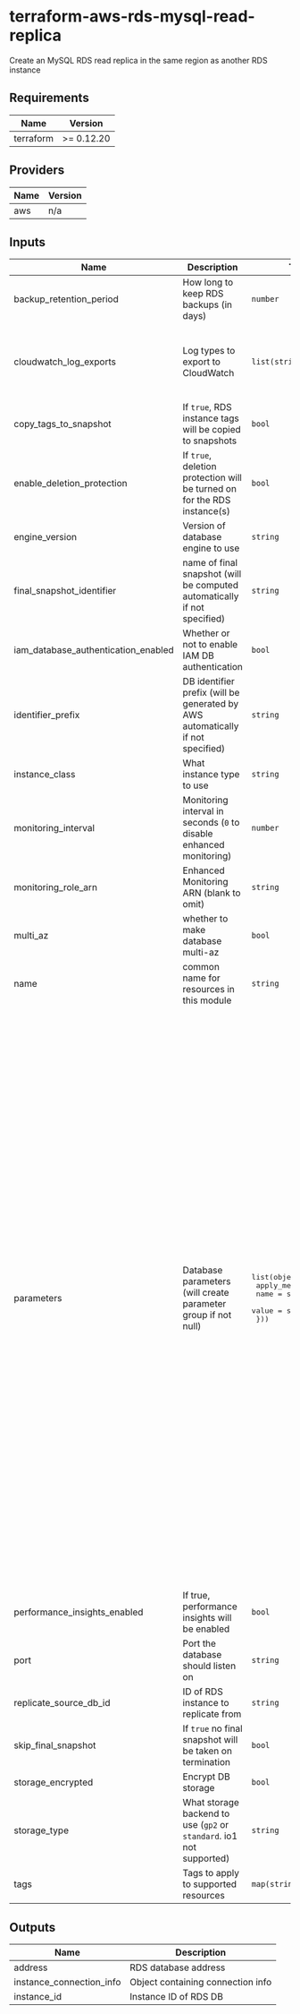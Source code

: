 # terraform-aws-rds-mysql-read-replica

Create an MySQL RDS read replica in the same region as another RDS instance

<!-- BEGINNING OF PRE-COMMIT-TERRAFORM DOCS HOOK -->
## Requirements

| Name | Version |
|------|---------|
| terraform | >= 0.12.20 |

## Providers

| Name | Version |
|------|---------|
| aws | n/a |

## Inputs

| Name | Description | Type | Default | Required |
|------|-------------|------|---------|:--------:|
| backup\_retention\_period | How long to keep RDS backups (in days) | `number` | `0` | no |
| cloudwatch\_log\_exports | Log types to export to CloudWatch | `list(string)` | <pre>[<br>  "audit",<br>  "error",<br>  "general",<br>  "slowquery"<br>]</pre> | no |
| copy\_tags\_to\_snapshot | If `true`, RDS instance tags will be copied to snapshots | `bool` | `true` | no |
| enable\_deletion\_protection | If `true`, deletion protection will be turned on for the RDS instance(s) | `bool` | `true` | no |
| engine\_version | Version of database engine to use | `string` | `null` | no |
| final\_snapshot\_identifier | name of final snapshot (will be computed automatically if not specified) | `string` | `null` | no |
| iam\_database\_authentication\_enabled | Whether or not to enable IAM DB authentication | `bool` | `false` | no |
| identifier\_prefix | DB identifier prefix (will be generated by AWS automatically if not specified) | `string` | `null` | no |
| instance\_class | What instance type to use | `string` | `"db.t3.small"` | no |
| monitoring\_interval | Monitoring interval in seconds (`0` to disable enhanced monitoring) | `number` | `0` | no |
| monitoring\_role\_arn | Enhanced Monitoring ARN (blank to omit) | `string` | `null` | no |
| multi\_az | whether to make database multi-az | `bool` | `false` | no |
| name | common name for resources in this module | `string` | `"mysql-rds"` | no |
| parameters | Database parameters (will create parameter group if not null) | <pre>list(object({<br>    apply_method = string<br>    name         = string<br>    value        = string<br>  }))</pre> | <pre>[<br>  {<br>    "apply_method": "immediate",<br>    "name": "character_set_database",<br>    "value": "utf8"<br>  },<br>  {<br>    "apply_method": "immediate",<br>    "name": "character_set_connection",<br>    "value": "utf8"<br>  },<br>  {<br>    "apply_method": "immediate",<br>    "name": "character_set_filesystem",<br>    "value": "utf8"<br>  },<br>  {<br>    "apply_method": "immediate",<br>    "name": "character_set_results",<br>    "value": "utf8"<br>  },<br>  {<br>    "apply_method": "immediate",<br>    "name": "character_set_server",<br>    "value": "utf8"<br>  },<br>  {<br>    "apply_method": "immediate",<br>    "name": "character_set_client",<br>    "value": "utf8"<br>  },<br>  {<br>    "apply_method": "immediate",<br>    "name": "collation_connection",<br>    "value": "utf8_bin"<br>  },<br>  {<br>    "apply_method": "immediate",<br>    "name": "collation_server",<br>    "value": "utf8_bin"<br>  },<br>  {<br>    "apply_method": "immediate",<br>    "name": "max_allowed_packet",<br>    "value": "1073741824"<br>  },<br>  {<br>    "apply_method": "immediate",<br>    "name": "read_only",<br>    "value": "1"<br>  }<br>]</pre> | no |
| performance\_insights\_enabled | If true, performance insights will be enabled | `bool` | `false` | no |
| port | Port the database should listen on | `string` | `"3306"` | no |
| replicate\_source\_db\_id | ID of RDS instance to replicate from | `string` | `null` | no |
| skip\_final\_snapshot | If `true` no final snapshot will be taken on termination | `bool` | `false` | no |
| storage\_encrypted | Encrypt DB storage | `bool` | `true` | no |
| storage\_type | What storage backend to use (`gp2` or `standard`. io1 not supported) | `string` | `"gp2"` | no |
| tags | Tags to apply to supported resources | `map(string)` | `{}` | no |

## Outputs

| Name | Description |
|------|-------------|
| address | RDS database address |
| instance\_connection\_info | Object containing connection info |
| instance\_id | Instance ID of RDS DB |

<!-- END OF PRE-COMMIT-TERRAFORM DOCS HOOK -->
